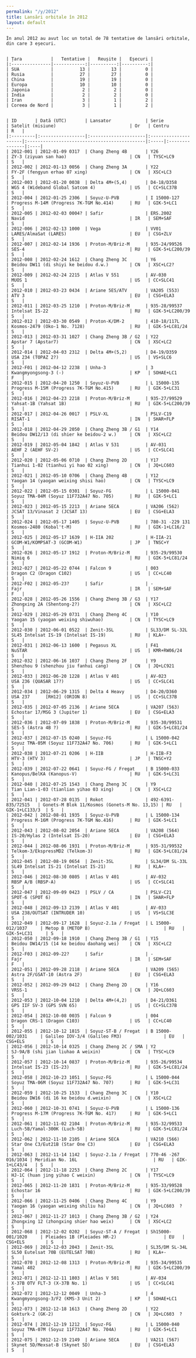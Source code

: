 ```yaml
---
permalink: "/y/2012"
title: Lansări orbitale în 2012
layout: default
---
```


    În anul 2012 au avut loc un total de 78 tentative de lansări orbitale, din care 3 eșecuri.
    
    
    | Țara           |   Tentative |   Reușite |   Eșecuri |
    |:---------------|------------:|----------:|----------:|
    | SUA            |          13 |        13 |         0 |
    | Rusia          |          27 |        27 |         0 |
    | China          |          19 |        19 |         0 |
    | Europa         |          10 |        10 |         0 |
    | Japonia        |           2 |         2 |         0 |
    | India          |           2 |         2 |         0 |
    | Iran           |           3 |         1 |         2 |
    | Coreea de Nord |           3 |         1 |         2 |
    
    
    | ID       | Dată (UTC)       | Lansator             | Serie                | Satelit (misiune)                            | Or   | Centru         | R   |
    |:---------|:-----------------|:---------------------|:---------------------|:---------------------------------------------|:-----|:---------------|:----|
    | 2012-001 | 2012-01-09 0317  | Chang Zheng 4B       | Y26                  | ZY-3 (ziyuan san hao)                        | CN   | TYSC+LC9       | S   |
    | 2012-002 | 2012-01-13 0056  | Chang Zheng 3A       | Y22                  | FY-2F (fengyun erhao 07 xing)                | CN   | XSC+LC3        | S   |
    | 2012-003 | 2012-01-20 0038  | Delta 4M+(5,4)       | D4-18/D358           | WGS 4 (Wideband Global Satcom 4)             | US   | CC+SLC37B      | S   |
    | 2012-004 | 2012-01-25 2306  | Soyuz-U-PVB          | I 15000-127          | Progress M-14M (Progress 7K-TGM No.414)      | RU   | GIK-5+LC1      | S   |
    | 2012-005 | 2012-02-03 0004? | Safir                | ERS.2002             | Navid                                        | IR   | SEM+SAF        | S   |
    | 2012-006 | 2012-02-13 1000  | Vega                 | VV01                 | LARES/AlmaSat (LARES)                        | EU   | CSG+ZLV        | S   |
    | 2012-007 | 2012-02-14 1936  | Proton-M/Briz-M      | 935-24/99526         | SES-4                                        | RU   | GIK-5+LC200/39 | S   |
    | 2012-008 | 2012-02-24 1612  | Chang Zheng 3C       | Y6                   | Beidou DW11 (di shiyi ke beidou d.w.)        | CN   | XSC+LC2?       | S   |
    | 2012-009 | 2012-02-24 2215  | Atlas V 551          | AV-030               | MUOS 1                                       | US   | CC+SLC41       | S   |
    | 2012-010 | 2012-03-23 0434  | Ariane 5ES/ATV       | VA205 (553)          | ATV 3                                        | EU   | CSG+ELA3       | S   |
    | 2012-011 | 2012-03-25 1210  | Proton-M/Briz-M      | 935-28/99537         | Intelsat IS-22                               | RU   | GIK-5+LC200/39 | S   |
    | 2012-012 | 2012-03-30 0549  | Proton-K/DM-2        | 410-18/117L          | Kosmos-2479 (Oko-1 No. 7128)                 | RU   | GIK-5+LC81/24  | S   |
    | 2012-013 | 2012-03-31 1027  | Chang Zheng 3B / G2  | Y22                  | Apstar 7 (Apstar7)                           | CN   | XSC+LC2        | S   |
    | 2012-014 | 2012-04-03 2312  | Delta 4M+(5,2)       | D4-19/D359           | USA 234 (TOPAZ 2?)                           | US   | VS+SLC6        | S   |
    | 2012-F01 | 2012-04-12 2238  | Unha-3               | 3                    | Kwangmyongsong-3 (-)                         | KP   | SOHAE+LC1      | F   |
    | 2012-015 | 2012-04-20 1250  | Soyuz-U-PVB          | L 15000-135          | Progress M-15M (Progress 7K-TGM No.415)      | RU   | GIK-5+LC31     | S   |
    | 2012-016 | 2012-04-23 2218  | Proton-M/Briz-M      | 935-27/99529         | Yahsat-1B (Yahsat 1B)                        | RU   | GIK-5+LC200/39 | S   |
    | 2012-017 | 2012-04-26 0017  | PSLV-XL              | PSLV-C19             | RISAT-1                                      | IN   | SHAR+FLP       | S   |
    | 2012-018 | 2012-04-29 2050  | Chang Zheng 3B / G1  | Y14                  | Beidou DW12/13 (di shier ke beidou-2 w.)     | CN   | XSC+LC2        | S   |
    | 2012-019 | 2012-05-04 1842  | Atlas V 531          | AV-031               | AEHF 2 (AEHF SV-2)                           | US   | CC+SLC41       | S   |
    | 2012-020 | 2012-05-06 0710  | Chang Zheng 2D       | Y17                  | Tianhui 1-02 (tianhui yi hao 02 xing)        | CN   | JQ+LC603       | S   |
    | 2012-021 | 2012-05-10 0706  | Chang Zheng 4B       | Y12                  | Yaogan 14 (yaogan weixing shisi hao)         | CN   | TYSC+LC9       | S   |
    | 2012-022 | 2012-05-15 0301  | Soyuz-FG             | L 15000-041          | Soyuz TMA-04M (Soyuz 11F732A47 No. 705)      | RU   | GIK-5+LC1      | S   |
    | 2012-023 | 2012-05-15 2213  | Ariane 5ECA          | VA206 (562)          | JCSAT 13/Vinasat 2 (JCSAT 13)                | EU   | CSG+ELA3       | S   |
    | 2012-024 | 2012-05-17 1405  | Soyuz-U-PVB          | 780-31 -229 131      | Kosmos-2480 (Kobal't-M)                      | RU   | GIK-1+LC16/2   | S   |
    | 2012-025 | 2012-05-17 1639  | H-IIA 202            | H-IIA-21             | GCOM-W1/KOMPSAT-3 (GCOM-W1)                  | JP   | TNSC+Y         | S   |
    | 2012-026 | 2012-05-17 1912  | Proton-M/Briz-M      | 935-29/99530         | Nimiq 6                                      | RU   | GIK-5+LC81/24  | S   |
    | 2012-027 | 2012-05-22 0744  | Falcon 9             | 003                  | Dragon C2 (Dragon C102)                      | US   | CC+LC40        | S   |
    | 2012-F02 | 2012-05-23?      | Safir                | -                    | Fajr                                         | IR   | SEM+SAF        | F   |
    | 2012-028 | 2012-05-26 1556  | Chang Zheng 3B / G3  | Y17                  | Zhongxing 2A (Shentong-2?)                   | CN   | XSC+LC2        | S   |
    | 2012-029 | 2012-05-29 0731  | Chang Zheng 4C       | Y10                  | Yaogan 15 (yaogan weixing shiwuhao)          | CN   | TYSC+LC9       | S   |
    | 2012-030 | 2012-06-01 0522  | Zenit-3SL            | SL33/DM SL-32L       | SL45 Intelsat IS-19 (Intelsat IS-19)         | RU   | KLA+-          | S   |
    | 2012-031 | 2012-06-13 1600  | Pegasus XL           | F41                  | NuSTAR                                       | US   | KMR+RW06/24    | S   |
    | 2012-032 | 2012-06-16 1037  | Chang Zheng 2F       | Y9                   | Shenzhou 9 (shenzhou jiu fanhui cang)        | CN   | JQ+LC921       | S   |
    | 2012-033 | 2012-06-20 1228  | Atlas V 401          | AV-023               | USA 236 (QUASAR 17?)                         | US   | CC+SLC41       | S   |
    | 2012-034 | 2012-06-29 1315  | Delta 4 Heavy        | D4-20/D360           | USA 237      [RH12] (ORION 8)                | US   | CC+SLC37B      | S   |
    | 2012-035 | 2012-07-05 2136  | Ariane 5ECA          | VA207 (563)          | Echostar 17/MSG 3 (Jupiter 1)                | EU   | CSG+ELA3       | S   |
    | 2012-036 | 2012-07-09 1838  | Proton-M/Briz-M      | 935-30/99531         | SES-5 (Astra 4B ?)                           | RU   | GIK-5+LC81/24  | S   |
    | 2012-037 | 2012-07-15 0240  | Soyuz-FG             | L 15000-042          | Soyuz TMA-05M (Soyuz 11F732A47 No. 706)      | RU   | GIK-5+LC1      | S   |
    | 2012-038 | 2012-07-21 0206  | H-IIB                | H-IIB-F3             | HTV-3 (HTV 3)                                | JP   | TNSC+Y2        | S   |
    | 2012-039 | 2012-07-22 0641  | Soyuz-FG / Fregat    | B 15000-033          | Kanopus/BelKA (Kanopus-V)                    | RU   | GIK-5+LC31     | S   |
    | 2012-040 | 2012-07-25 1543  | Chang Zheng 3C       | Y9                   | Tian Lian-1-03 (tianlian yihao 03 xing)      | CN   | XSC+LC2        | S   |
    | 2012-041 | 2012-07-28 0135  | Rokot                | 492-6391-835/72515   | Gonets-M Blok 11/Kosmos (Gonets-M No. 13,15) | RU   | GIK-1+LC133/3  | S   |
    | 2012-042 | 2012-08-01 1935  | Soyuz-U-PVB          | L 15000-134          | Progress M-16M (Progress 7K-TGM No.416)      | RU   | GIK-5+LC1      | S   |
    | 2012-043 | 2012-08-02 2054  | Ariane 5ECA          | VA208 (564)          | IS-20/Hylas 2 (Intelsat IS-20)               | EU   | CSG+ELA3       | S   |
    | 2012-044 | 2012-08-06 1931  | Proton-M/Briz-M      | 935-31/99532         | Telkom-3/EkspressMD2 (Telkom-3)              | RU   | GIK-5+LC81/24  | S   |
    | 2012-045 | 2012-08-19 0654  | Zenit-3SL            | SL34/DM SL-33L       | SL49 Intelsat IS-21 (Intelsat IS-21)         | RU   | KLA+-          | S   |
    | 2012-046 | 2012-08-30 0805  | Atlas V 401          | AV-032               | RBSP A/B (RBSP-A)                            | US   | CC+SLC41       | S   |
    | 2012-047 | 2012-09-09 0423  | PSLV / CA            | PSLV-C21             | SPOT-6 (SPOT 6)                              | IN   | SHAR+FLP       | S   |
    | 2012-048 | 2012-09-13 2139  | Atlas V 401          | AV-033               | USA 238/OUTSAT (INTRUDER 10)                 | US   | VS+SLC3E       | S   |
    | 2012-049 | 2012-09-17 1628  | Soyuz-2.1a / Fregat  | L 15000-012/1037     | Metop B (METOP B)                            | RU   | GIK-5+LC31     | S   |
    | 2012-050 | 2012-09-18 1910  | Chang Zheng 3B / G1  | Y15                  | Beidou DW14/15 (14 ke beidou daohang wei)    | CN   | XSC+LC2        | S   |
    | 2012-F03 | 2012-09-22?      | Safir                | -                    | Fajr                                         | IR   | SEM+SAF        | F   |
    | 2012-051 | 2012-09-28 2118  | Ariane 5ECA          | VA209 (565)          | Astra 2F/GSAT-10 (Astra 2F)                  | EU   | CSG+ELA3       | S   |
    | 2012-052 | 2012-09-29 0412  | Chang Zheng 2D       | Y16                  | VRSS-1                                       | CN   | JQ+LC603       | S   |
    | 2012-053 | 2012-10-04 1210  | Delta 4M+(4,2)       | D4-21/D361           | GPS IIF SV-3 (GPS SVN 65)                    | US   | CC+SLC37B      | S   |
    | 2012-054 | 2012-10-08 0035  | Falcon 9             | 004                  | Dragon CRS-1 (Dragon C103)                   | US   | CC+LC40        | S   |
    | 2012-055 | 2012-10-12 1815  | Soyuz-ST-B / Fregat  | B 15000-002/1031     | Galileo IOV-3/4 (Galileo FM3)                | EU   | CSG+ELS        | S   |
    | 2012-056 | 2012-10-14 0325  | Chang Zheng 2C / SMA | Y2                   | SJ-9A/B (shi jian liuhao A weixin)           | CN   | TYSC+LC9       | S   |
    | 2012-057 | 2012-10-14 0837  | Proton-M/Briz-M      | 935-26/99534         | Intelsat IS-23 (IS-23)                       | RU   | GIK-5+LC81/24  | S   |
    | 2012-058 | 2012-10-23 1051  | Soyuz-FG             | L 15000-044          | Soyuz TMA-06M (Soyuz 11F732A47 No. 707)      | RU   | GIK-5+LC31     | S   |
    | 2012-059 | 2012-10-25 1533  | Chang Zheng 3C       | Y10                  | Beidou DW16 (di 16 ke beidou d.weixin)       | CN   | XSC+LC2        | S   |
    | 2012-060 | 2012-10-31 0741  | Soyuz-U-PVB          | L 15000-136          | Progress M-17M (Progress 7K-TGM No. 417)     | RU   | GIK-5+LC1      | S   |
    | 2012-061 | 2012-11-02 2104  | Proton-M/Briz-M      | 935-32/99533         | Luch-5B/Yamal-300K (Luch-5B)                 | RU   | GIK-5+LC81/24  | S   |
    | 2012-062 | 2012-11-10 2105  | Ariane 5ECA          | VA210 (566)          | Star One C3/Eut21B (Star One C3)             | EU   | CSG+ELA3       | S   |
    | 2012-063 | 2012-11-14 1142  | Soyuz-2.1a / Fregat  | 770-46 -267 016/1034 | Meridian No. 16L                             | RU   | GIK-1+LC43/4   | S   |
    | 2012-064 | 2012-11-18 2253  | Chang Zheng 2C       | Y17                  | HJ-1C (huan jing yihao C weixin)             | CN   | TYSC+LC9       | S   |
    | 2012-065 | 2012-11-20 1831  | Proton-M/Briz-M      | 935-33/99528         | Echostar 16                                  | RU   | GIK-5+LC200/39 | S   |
    | 2012-066 | 2012-11-25 0406  | Chang Zheng 4C       | Y9                   | Yaogan 16 (yaogan weixing shiliu ha)         | CN   | JQ+LC603  ?    | S   |
    | 2012-067 | 2012-11-27 1013  | Chang Zheng 3B / G2  | Y24                  | Zhongxing 12 (zhongxing shier hao weix)      | CN   | XSC+LC2        | S   |
    | 2012-068 | 2012-12-02 0202  | Soyuz-ST-A / Fregat  | Sh15000-001/1020     | Pleiades 1B (Pleiades HR-2)                  | EU   | CSG+ELS        | S   |
    | 2012-069 | 2012-12-03 2043  | Zenit-3SL            | SL35/DM SL-34L       | SL50 Eutelsat 70B (EUTELSAT 70B)             | RU   | KLA+-          | S   |
    | 2012-070 | 2012-12-08 1313  | Proton-M/Briz-M      | 935-34/99535         | Yamal 402                                    | RU   | GIK-5+LC200/39 | S   |
    | 2012-071 | 2012-12-11 1803  | Atlas V 501          | AV-034               | X-37B OTV FLT-3 (X-37B No. 1)                | US   | CC+SLC41       | S   |
    | 2012-072 | 2012-12-12 0049  | Unha-3               | 4                    | Kwangmyongsong-3/F2 (KMS-3 Unit 2)           | KP   | SOHAE+LC1      | S   |
    | 2012-073 | 2012-12-18 1613  | Chang Zheng 2D       | Y22                  | Gokturk-2 (GK-2)                             | CN   | JQ+LC603  ?    | S   |
    | 2012-074 | 2012-12-19 1212  | Soyuz-FG             | L 15000-040          | Soyuz TMA-07M (Soyuz 11F732A47 No. 704A)     | RU   | GIK-5+LC1      | S   |
    | 2012-075 | 2012-12-19 2149  | Ariane 5ECA          | VA211 (567)          | Skynet 5D/Mexsat-B (Skynet 5D)               | EU   | CSG+ELA3       | S   |

